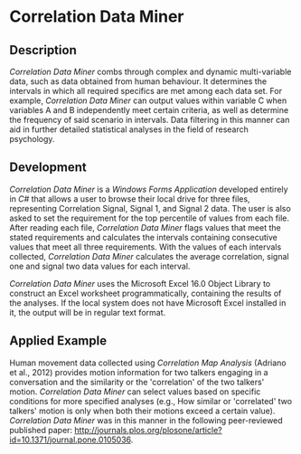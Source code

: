 # Correlation Data Miner

## Description
*Correlation Data Miner* combs through complex and dynamic multi-variable data, such as data obtained from human behaviour. It determines the intervals in which all required specifics are met among each data set. For example, *Correlation Data Miner* can output values within variable C when variables A and B independently meet certain criteria, as well as determine the frequency of said scenario in intervals. Data filtering in this manner can aid in further detailed statistical analyses in the field of research psychology.

## Development
*Correlation Data Miner* is a *Windows Forms Application* developed entirely in *C#* that allows a user to browse their local drive for three files, representing Correlation Signal, Signal 1, and Signal 2 data. The user is also asked to set the requirement for the top percentile of values from each file. After reading each file, *Correlation Data Miner* flags values that meet the stated requirements and calculates the intervals containing consecutive values that meet all three requirements. With the values of each intervals collected, *Correlation Data Miner* calculates the average correlation, signal one and signal two data values for each interval.

*Correlation Data Miner* uses the Microsoft Excel 16.0 Object Library to construct an Excel worksheet programmatically, containing the results of the analyses. If the local system does not have Microsoft Excel installed in it, the output will be in regular text format.

## Applied Example
Human movement data collected using *Correlation Map Analysis* (Adriano et al., 2012) provides motion information for two talkers engaging in a conversation and the similarity or the 'correlation' of the two talkers' motion. *Correlation Data Miner* can select values based on specific conditions for more specified analyses (e.g., How similar or 'correlated' two talkers' motion is only when both their motions exceed a certain value). *Correlation Data Miner* was in this manner in the following peer-reviewed published paper: http://journals.plos.org/plosone/article?id=10.1371/journal.pone.0105036.
